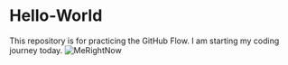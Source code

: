 # Hello-World
This repository is for practicing the GitHub Flow.
I am starting my coding journey today. 
<img src="nervousface.jpg" alt="MeRightNow">
